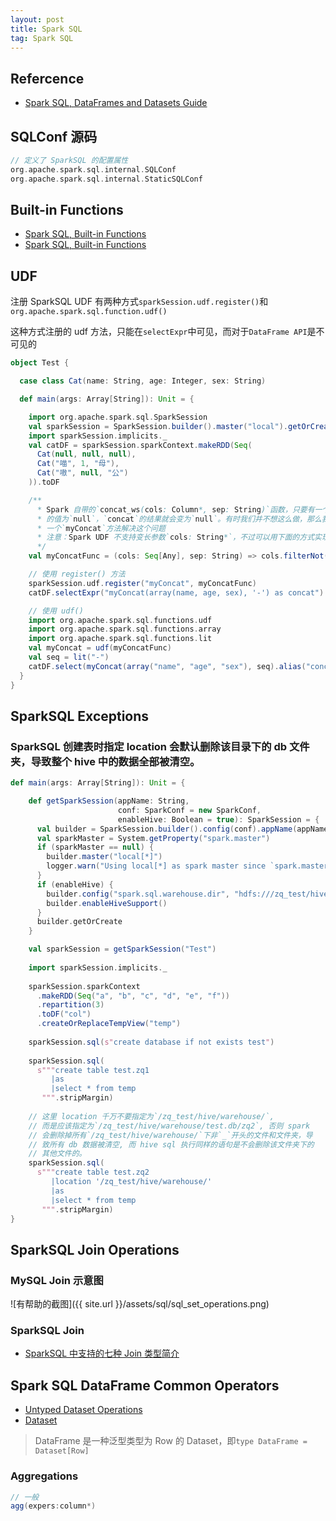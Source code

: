 ```yaml
---
layout: post
title: Spark SQL
tag: Spark SQL
---
```


## Refercence
* [Spark SQL, DataFrames and Datasets Guide](https://spark.apache.org/docs/latest/sql-programming-guide.html)

## SQLConf 源码
```scala
// 定义了 SparkSQL 的配置属性
org.apache.spark.sql.internal.SQLConf
org.apache.spark.sql.internal.StaticSQLConf
```

## Built-in Functions
* [Spark SQL, Built-in Functions](https://spark.apache.org/docs/latest/sql-ref-functions-builtin.html)
* [Spark SQL, Built-in Functions](http://spark.apache.org/docs/latest/api/sql/index.html)

## UDF
注册 SparkSQL UDF 有两种方式`sparkSession.udf.register()`和`org.apache.spark.sql.function.udf()`

这种方式注册的 udf 方法，只能在`selectExpr`中可见，而对于`DataFrame API`是不可见的
```scala
object Test {

  case class Cat(name: String, age: Integer, sex: String)

  def main(args: Array[String]): Unit = {

    import org.apache.spark.sql.SparkSession
    val sparkSession = SparkSession.builder().master("local").getOrCreate()
    import sparkSession.implicits._
    val catDF = sparkSession.sparkContext.makeRDD(Seq(
      Cat(null, null, null),
      Cat("喵", 1, "母"),
      Cat("嗷", null, "公")
    )).toDF

    /**
      * Spark 自带的`concat_ws(cols: Column*, sep: String)`函数，只要有一个Column 
      * 的值为`null`，`concat`的结果就会变为`null`。有时我们并不想这么做，那么我们实现
      * 一个`myConcat`方法解决这个问题
      * 注意：Spark UDF 不支持变长参数`cols: String*`，不过可以用下面的方式实现
      */
    val myConcatFunc = (cols: Seq[Any], sep: String) => cols.filterNot(_ == null).mkString(sep)

    // 使用 register() 方法
    sparkSession.udf.register("myConcat", myConcatFunc)
    catDF.selectExpr("myConcat(array(name, age, sex), '-') as concat").show()

    // 使用 udf()
    import org.apache.spark.sql.functions.udf
    import org.apache.spark.sql.functions.array
    import org.apache.spark.sql.functions.lit
    val myConcat = udf(myConcatFunc)
    val seq = lit("-")
    catDF.select(myConcat(array("name", "age", "sex"), seq).alias("concat")).show()
  }
}
```

## SparkSQL Exceptions
### SparkSQL 创建表时指定 location 会默认删除该目录下的 db 文件夹，导致整个 hive 中的数据全部被清空。
```scala
def main(args: Array[String]): Unit = {

    def getSparkSession(appName: String,
                        conf: SparkConf = new SparkConf,
                        enableHive: Boolean = true): SparkSession = {
      val builder = SparkSession.builder().config(conf).appName(appName)
      val sparkMaster = System.getProperty("spark.master")
      if (sparkMaster == null) {
        builder.master("local[*]")
        logger.warn("Using local[*] as spark master since `spark.master` is not set.")
      }
      if (enableHive) {
        builder.config("spark.sql.warehouse.dir", "hdfs:///zq_test/hive/warehouse")
        builder.enableHiveSupport()
      }
      builder.getOrCreate
    }

    val sparkSession = getSparkSession("Test")
    
    import sparkSession.implicits._
    
    sparkSession.sparkContext
      .makeRDD(Seq("a", "b", "c", "d", "e", "f"))
      .repartition(3)
      .toDF("col")
      .createOrReplaceTempView("temp")
      
    sparkSession.sql(s"create database if not exists test")
    
    sparkSession.sql(
      s"""create table test.zq1
         |as
         |select * from temp
       """.stripMargin)
       
    // 这里 location 千万不要指定为`/zq_test/hive/warehouse/`,
    // 而是应该指定为`/zq_test/hive/warehouse/test.db/zq2`, 否则 spark
    // 会删除掉所有`/zq_test/hive/warehouse/`下非`_`开头的文件和文件夹，导
    // 致所有 db 数据被清空, 而 hive sql 执行同样的语句是不会删除该文件夹下的
    // 其他文件的。 
    sparkSession.sql(
      s"""create table test.zq2
         |location '/zq_test/hive/warehouse/'
         |as
         |select * from temp
       """.stripMargin)
}
```

## SparkSQL Join Operations

### MySQL Join 示意图
![有帮助的截图]({{ site.url }}/assets/sql/sql_set_operations.png)

### SparkSQL Join
* [SparkSQL 中支持的七种 Join 类型简介](https://blog.csdn.net/wypblog/article/details/109281755)

## Spark SQL DataFrame Common Operators
* [Untyped Dataset Operations](https://spark.apache.org/docs/latest/sql-getting-started.html#untyped-dataset-operations-aka-dataframe-operations)
* [Dataset](https://spark.apache.org/docs/latest/api/scala/org/apache/spark/sql/Dataset.html)

> DataFrame 是一种泛型类型为 Row 的 Dataset，即`type DataFrame = Dataset[Row]`

### Aggregations
```scala
// 一般
agg(expers:column*) 
```